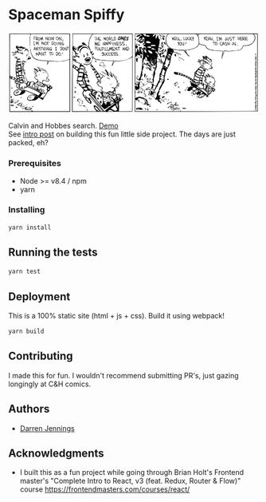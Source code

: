 # Spaceman Spiffy
![alt text][logo]

Calvin and Hobbes search. [Demo](https://darrenjennings.github.io/spaceman-spiffy/) <br>
See [intro post](https://darrenjennings.github.io/spaceman-spiffy-blog/) on building this fun little side project. The days are just packed, eh?

### Prerequisites
- Node >= v8.4 / npm
- yarn


### Installing

```bash
yarn install
```

## Running the tests

```bash
yarn test
```

## Deployment
This is a 100% static site (html + js + css). Build it using webpack!
```bash
yarn build
```

## Contributing

I made this for fun. I wouldn't recommend submitting PR's, just gazing longingly at C&H comics.

## Authors

* [Darren Jennings](twitter)

## Acknowledgments

* I built this as a fun project while going through Brian Holt's Frontend master's "Complete Intro to React, v3 (feat. Redux, Router & Flow)" course https://frontendmasters.com/courses/react/

[logo]: readme_banner.gif "The days are just packed, eh?"
[twitter]: https://www.twitter.com/darrenjennings